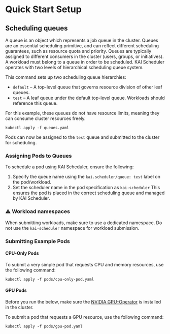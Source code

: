 # Quick Start Setup

## Scheduling queues
A queue is an object which represents a job queue in the cluster. Queues are an essential scheduling primitive, and can reflect different scheduling guarantees, such as resource quota and priority. 
Queues are typically assigned to different consumers in the cluster (users, groups, or initiatives). A workload must belong to a queue in order to be scheduled.
KAI Scheduler operates with two levels of hierarchical scheduling queue system.

This command sets up two scheduling queue hierarchies:
* `default` – A top-level queue that governs resource division of other leaf queues.
* `test` – A leaf queue under the default top-level queue. Workloads should reference this queue.

For this example, these queues do not have resource limits, meaning they can consume cluster resources freely.
```
kubectl apply -f queues.yaml
```
Pods can now be assigned to the `test` queue and submitted to the cluster for scheduling.

### Assigning Pods to Queues
To schedule a pod using KAI Scheduler, ensure the following:
1. Specify the queue name using the `kai.scheduler/queue: test` label on the pod/workload.
2. Set the scheduler name in the pod specification as `kai-scheduler`
This ensures the pod is placed in the correct scheduling queue and managed by KAI Scheduler.

### ⚠️ Workload namespaces
When submitting workloads, make sure to use a dedicated namespace. Do not use the `kai-scheduler` namespace for workload submission.

### Submitting Example Pods
#### CPU-Only Pods
To submit a very simple pod that requests CPU and memory resources, use the following command:
```
kubectl apply -f pods/cpu-only-pod.yaml
```

#### GPU Pods
Before you run the below, make sure the [NVIDIA GPU-Operator](https://github.com/NVIDIA/gpu-operator) is installed in the cluster.

To submit a pod that requests a GPU resource, use the following command:
```
kubectl apply -f pods/gpu-pod.yaml
```
